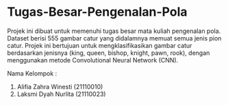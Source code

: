 # Tugas-Besar-Pengenalan-Pola
Projek ini dibuat untuk memenuhi tugas besar mata kuliah pengenalan pola. 
Dataset berisi 555 gambar catur yang didalamnya memuat semua jenis pion catur. Projek ini bertujuan untuk mengklasifikasikan gambar catur berdasarkan jenisnya (king, queen, bishop, knight, pawn, rook), dengan menggunakan metode Convolutional Neural Network (CNN). 

Nama Kelompok :
1. Alifia Zahra Winesti (21110010)
2. Laksmi Dyah Nurlita (21110023)
